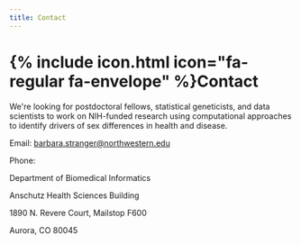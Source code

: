 ```yaml
---
title: Contact
---
```


# {% include icon.html icon="fa-regular fa-envelope" %}Contact

We're looking for postdoctoral fellows, statistical geneticists, and data scientists to work on NIH-funded research using computational approaches to identify drivers of sex differences in health and disease. 

Email: barbara.stranger@northwestern.edu

Phone: 

Department of Biomedical Informatics

Anschutz Health Sciences Building

1890 N. Revere Court, Mailstop F600

Aurora, CO 80045

